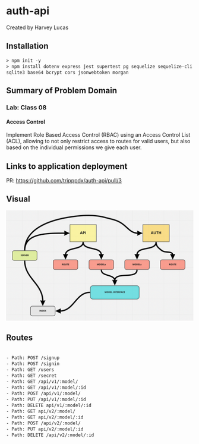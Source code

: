 # auth-api

Created by Harvey Lucas

## Installation

```plaintext
> npm init -y
> npm install dotenv express jest supertest pg sequelize sequelize-cli sqlite3 base64 bcrypt cors jsonwebtoken morgan
```

## Summary of Problem Domain

### Lab: Class 08

#### Access Control

Implement Role Based Access Control (RBAC) using an Access Control List (ACL), allowing to not only restrict access to routes for valid users, but also based on the individual permissions we give each user.

## Links to application deployment

PR: https://github.com/tripppdx/auth-api/pull/3

## Visual

![Basic Auth](./public/auth-api.png)

## Routes

```plaintext

- Path: POST /signup
- Path: POST /signin
- Path: GET /users
- Path: GET /secret
- Path: GET /api/v1/:model/
- Path: GET /api/v1/:model/:id
- Path: POST /api/v1/:model/
- Path: PUT /api/v1/:model/:id
- Path: DELETE api/v1/:model/:id
- Path: GET api/v2/:model/
- Path: GET api/v2/:model/:id
- Path: POST /api/v2/:model/
- Path: PUT api/v2/:model/:id
- Path: DELETE /api/v2/:model/:id


```
